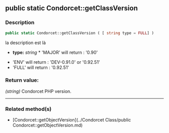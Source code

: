 ## public static Condorcet::getClassVersion

### Description    

```php
public static Condorcet::getClassVersion ( [ string type = FULL] )
```

la description
est là    
- **type:** *string* * 'MAJOR' will return : '0.90'
* 'ENV' will return : 'DEV-0.91.0' or '0.92.51'
* 'FULL' will return : '0.92.51'



### Return value:   

*(string)* Condorcet PHP version.


---------------------------------------

### Related method(s)      

* [Condorcet::getObjectVersion](../Condorcet Class/public Condorcet::getObjectVersion.md)    
